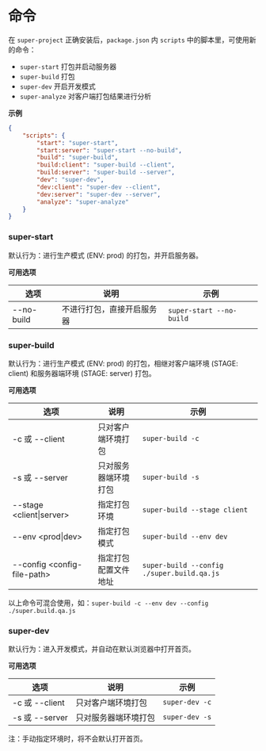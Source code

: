 # 命令

在 `super-project` 正确安装后，`package.json` 内 `scripts` 中的脚本里，可使用新的命令：

- `super-start` 打包并启动服务器
- `super-build` 打包
- `super-dev` 开启开发模式
- `super-analyze` 对客户端打包结果进行分析

**示例**

```json
{
    "scripts": {
        "start": "super-start",
        "start:server": "super-start --no-build",
        "build": "super-build",
        "build:client": "super-build --client",
        "build:server": "super-build --server",
        "dev": "super-dev",
        "dev:client": "super-dev --client",
        "dev:server": "super-dev --server",
        "analyze": "super-analyze"
    }
}
```

### super-start

默认行为：进行生产模式 (ENV: prod) 的打包，并开启服务器。

**可用选项**

| 选项 | 说明 | 示例 |
|-|-|-|
| --no-build | 不进行打包，直接开启服务器 | `super-start --no-build` |

### super-build

默认行为：进行生产模式 (ENV: prod) 的打包，相继对客户端环境 (STAGE: client) 和服务器端环境 (STAGE: server) 打包。

**可用选项**

| 选项 | 说明 | 示例 |
|-|-|-|
| -c 或 --client | 只对客户端环境打包 | `super-build -c` |
| -s 或 --server | 只对服务器端环境打包 | `super-build -s` |
| --stage \<client\|server\> | 指定打包环境 | `super-build --stage client` |
| --env \<prod\|dev\> | 指定打包模式 | `super-build --env dev` |
| --config \<config-file-path> | 指定打包配置文件地址 | `super-build --config ./super.build.qa.js` |

以上命令可混合使用，如：`super-build -c --env dev --config ./super.build.qa.js`

### super-dev

默认行为：进入开发模式，并自动在默认浏览器中打开首页。

**可用选项**

| 选项 | 说明 | 示例 |
|-|-|-|
| -c 或 --client | 只对客户端环境打包 | `super-dev -c` |
| -s 或 --server | 只对服务器端环境打包 | `super-dev -s` |

注：手动指定环境时，将不会默认打开首页。
